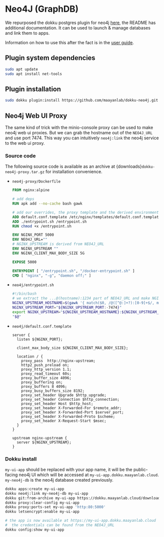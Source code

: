 # Neo4J (GraphDB)

We repurposed the dokku postgres plugin for neo4j [here](https://github.com/maayanlab/dokku-neo4j), the README has additional documentation. It can be used to launch & manage databases and link them to apps.

Information on how to use this after the fact is in the [user guide](../user/54-neo4j.md).

## Plugin system dependencies

```bash
sudo apt update
sudo apt install net-tools
```

## Plugin installation

```bash
sudo dokku plugin:install https://github.com/maayanlab/dokku-neo4j.git
```

## Neo4j Web UI Proxy

The same kind of trick with the minio-console proxy can be used to make neo4j web ui proxies. But we can grab the hostname out of the `NEO4J_URL` and use port 7474. This way you can intuitively `neo4j:link` the neo4j service to the web ui proxy.

### Source code

The following source code is available as an archive at {downloads}`dokku-neo4j-proxy.tar.gz` for installation convenience.

- `neo4j-proxy/Dockerfile`
  ```Dockerfile
  FROM nginx:alpine

  # add deps
  RUN apk add --no-cache bash gawk

  # add our overrides, the proxy template and the derived environment variable
  ADD default.conf.template /etc/nginx/templates/default.conf.template
  ADD ./entrypoint.sh /entrypoint.sh
  RUN chmod +x /entrypoint.sh

  ENV NGINX_PORT 5000
  ENV NEO4J_URL=""
  # NGINX_UPSTREAM is derived from NEO4J_URL
  ENV NGINX_UPSTREAM ""
  ENV NGINX_CLIENT_MAX_BODY_SIZE 5G

  EXPOSE 5000

  ENTRYPOINT [ "/entrypoint.sh", "/docker-entrypoint.sh" ]
  CMD [ "nginx", "-g", "daemon off;" ]
  ```
- `neo4j/entrypoint.sh`
  ```bash
  #!/bin/bash
  # we extract the ...@(hostname):1234 part of NEO4J_URL and make NGINX_UPSTREAM=hostname:
  NGINX_UPSTREAM_HOSTNAME=$(gawk '{ match($0, /@([^@:]+?):[0-9]+$/, m); print m[1] }' <<< "$NEO4J_URL")
  NGINX_UPSTREAM_PORT="${NGINX_UPSTREAM_PORT:-7474}"
  export NGINX_UPSTREAM="${NGINX_UPSTREAM_HOSTNAME}:${NGINX_UPSTREAM_PORT}"
  "$@"
  ```
- `neo4j/default.conf.template`
  ```template
  server {
    listen ${NGINX_PORT};

    client_max_body_size ${NGINX_CLIENT_MAX_BODY_SIZE};

    location / {
      proxy_pass  http://nginx-upstream;
      http2_push_preload on;
      proxy_http_version 1.1;
      proxy_read_timeout 60s;
      proxy_buffer_size 4096;
      proxy_buffering on;
      proxy_buffers 8 4096;
      proxy_busy_buffers_size 8192;
      proxy_set_header Upgrade $http_upgrade;
      proxy_set_header Connection $http_connection;
      proxy_set_header Host $http_host;
      proxy_set_header X-Forwarded-For $remote_addr;
      proxy_set_header X-Forwarded-Port $server_port;
      proxy_set_header X-Forwarded-Proto $scheme;
      proxy_set_header X-Request-Start $msec;
    }
  }

  upstream nginx-upstream {
    server ${NGINX_UPSTREAM};
  }
  ```

### Dokku install

`my-ui-app` should be replaced with your app name, it will be the public-facing neo4j UI which will be accessed at `my-ui-app.dokku.maayanlab.cloud`. `my-neo4j-db` is the neo4j database created previously.

```bash
dokku apps:create my-ui-app
dokku neo4j:link my-neo4j-db my-ui-app
dokku git:from-archive my-ui-app https://dokku.maayanlab.cloud/downloads/dokku-neo4j-proxy.tar.gz
dokku proxy:clear-config my-ui-app
dokku proxy:ports-set my-ui-app 'http:80:5000'
dokku letsencrypt:enable my-ui-app

# the app is now available at https://my-ui-app.dokku.maayanlab.cloud
#  the credentials can be found from the NEO4J_URL
dokku config:show my-ui-app
```
